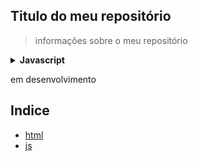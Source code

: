 ## Titulo do meu repositório

> informações sobre o meu repositório

<details>
  <summary><b>Javascript</b></summary>

  - [app.js](app.js)
</details>


em desenvolvimento

## Indice

* [html](https://github.com/dominicTorresmo/Meu-repositorio/blob/main/index.html)
* [js](https://github.com/dominicTorresmo/Meu-repositorio/blob/main/app.js)
